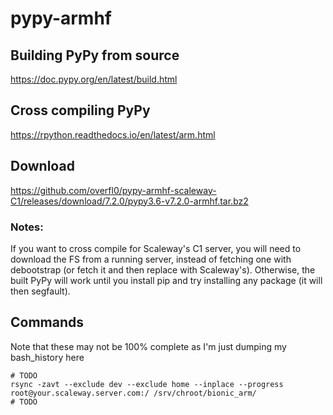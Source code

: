 # pypy-armhf

## Building PyPy from source

https://doc.pypy.org/en/latest/build.html

## Cross compiling PyPy

https://rpython.readthedocs.io/en/latest/arm.html

## Download

https://github.com/overfl0/pypy-armhf-scaleway-C1/releases/download/7.2.0/pypy3.6-v7.2.0-armhf.tar.bz2

### Notes:

If you want to cross compile for Scaleway's C1 server, you will need to download the FS from a running server, instead of fetching one with debootstrap (or fetch it and then replace with Scaleway's). Otherwise, the built PyPy will work until you install pip and try installing any package (it will then segfault).

## Commands

Note that these may not be 100% complete as I'm just dumping my bash_history here

    # TODO
    rsync -zavt --exclude dev --exclude home --inplace --progress root@your.scaleway.server.com:/ /srv/chroot/bionic_arm/
    # TODO
